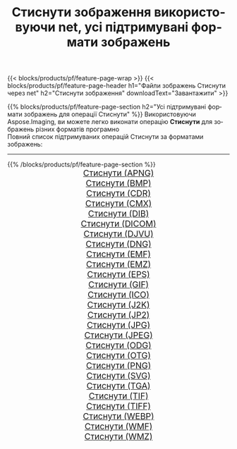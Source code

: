 ﻿---
title: Стиснути зображення використовуючи net, усі підтримувані формати зображень 
weight: 3920
url: /uk/net/compress 
lang: uk
langdirlevel: 2
locales: zh-hans,ja,it,ru,de,es,fr,nl,id,lt,pl,pt,vi,tr,ko,zh-hant,ar,hi,th,sv,cs,uk,he
description: Використовуючи Aspose.Imaging, ви можете легко Стиснути зображення використовуючи  net
---

{{< blocks/products/pf/feature-page-wrap >}}
{{< blocks/products/pf/feature-page-header h1="Файли зображень Стиснути через net" h2="Стиснути зображення" downloadText="Завантажити" >}}


{{% blocks/products/pf/feature-page-section  h2="Усі підтримувані формати зображень для операції Стиснути" %}}
Використовуючи Aspose.Imaging, ви можете легко виконати операцiю **Стиснути** для  зображень різних форматів програмно
<br/>
Повний список підтримуваних операцій Стиснути за форматами зображень:
<hr/>
{{% /blocks/products/pf/feature-page-section %}}
<div class="container-fluid productfamilypage bg-gray">
    <div class="convertypes bg-gray agp-content section">
        <div class="container">
		<div class="row other-converters" style="gap: 10px;font-size: 19px;text-align:center;">
		    <div class='col-md-2 other-converter remove-lp remove-rp'><a href="/imaging/uk/net/compress/apng" style="padding:15px;">Стиснути (APNG)</a></div><div class='col-md-2 other-converter remove-lp remove-rp'><a href="/imaging/uk/net/compress/bmp" style="padding:15px;">Стиснути (BMP)</a></div><div class='col-md-2 other-converter remove-lp remove-rp'><a href="/imaging/uk/net/compress/cdr" style="padding:15px;">Стиснути (CDR)</a></div><div class='col-md-2 other-converter remove-lp remove-rp'><a href="/imaging/uk/net/compress/cmx" style="padding:15px;">Стиснути (CMX)</a></div><div class='col-md-2 other-converter remove-lp remove-rp'><a href="/imaging/uk/net/compress/dib" style="padding:15px;">Стиснути (DIB)</a></div><div class='col-md-2 other-converter remove-lp remove-rp'><a href="/imaging/uk/net/compress/dicom" style="padding:15px;">Стиснути (DICOM)</a></div><div class='col-md-2 other-converter remove-lp remove-rp'><a href="/imaging/uk/net/compress/djvu" style="padding:15px;">Стиснути (DJVU)</a></div><div class='col-md-2 other-converter remove-lp remove-rp'><a href="/imaging/uk/net/compress/dng" style="padding:15px;">Стиснути (DNG)</a></div><div class='col-md-2 other-converter remove-lp remove-rp'><a href="/imaging/uk/net/compress/emf" style="padding:15px;">Стиснути (EMF)</a></div><div class='col-md-2 other-converter remove-lp remove-rp'><a href="/imaging/uk/net/compress/emz" style="padding:15px;">Стиснути (EMZ)</a></div><div class='col-md-2 other-converter remove-lp remove-rp'><a href="/imaging/uk/net/compress/eps" style="padding:15px;">Стиснути (EPS)</a></div><div class='col-md-2 other-converter remove-lp remove-rp'><a href="/imaging/uk/net/compress/gif" style="padding:15px;">Стиснути (GIF)</a></div><div class='col-md-2 other-converter remove-lp remove-rp'><a href="/imaging/uk/net/compress/ico" style="padding:15px;">Стиснути (ICO)</a></div><div class='col-md-2 other-converter remove-lp remove-rp'><a href="/imaging/uk/net/compress/j2k" style="padding:15px;">Стиснути (J2K)</a></div><div class='col-md-2 other-converter remove-lp remove-rp'><a href="/imaging/uk/net/compress/jp2" style="padding:15px;">Стиснути (JP2)</a></div><div class='col-md-2 other-converter remove-lp remove-rp'><a href="/imaging/uk/net/compress/jpg" style="padding:15px;">Стиснути (JPG)</a></div><div class='col-md-2 other-converter remove-lp remove-rp'><a href="/imaging/uk/net/compress/jpeg" style="padding:15px;">Стиснути (JPEG)</a></div><div class='col-md-2 other-converter remove-lp remove-rp'><a href="/imaging/uk/net/compress/odg" style="padding:15px;">Стиснути (ODG)</a></div><div class='col-md-2 other-converter remove-lp remove-rp'><a href="/imaging/uk/net/compress/otg" style="padding:15px;">Стиснути (OTG)</a></div><div class='col-md-2 other-converter remove-lp remove-rp'><a href="/imaging/uk/net/compress/png" style="padding:15px;">Стиснути (PNG)</a></div><div class='col-md-2 other-converter remove-lp remove-rp'><a href="/imaging/uk/net/compress/svg" style="padding:15px;">Стиснути (SVG)</a></div><div class='col-md-2 other-converter remove-lp remove-rp'><a href="/imaging/uk/net/compress/tga" style="padding:15px;">Стиснути (TGA)</a></div><div class='col-md-2 other-converter remove-lp remove-rp'><a href="/imaging/uk/net/compress/tif" style="padding:15px;">Стиснути (TIF)</a></div><div class='col-md-2 other-converter remove-lp remove-rp'><a href="/imaging/uk/net/compress/tiff" style="padding:15px;">Стиснути (TIFF)</a></div><div class='col-md-2 other-converter remove-lp remove-rp'><a href="/imaging/uk/net/compress/webp" style="padding:15px;">Стиснути (WEBP)</a></div><div class='col-md-2 other-converter remove-lp remove-rp'><a href="/imaging/uk/net/compress/wmf" style="padding:15px;">Стиснути (WMF)</a></div><div class='col-md-2 other-converter remove-lp remove-rp'><a href="/imaging/uk/net/compress/wmz" style="padding:15px;">Стиснути (WMZ)</a></div>
                </div>
        </div>
    </div>
</div>
<br/>

